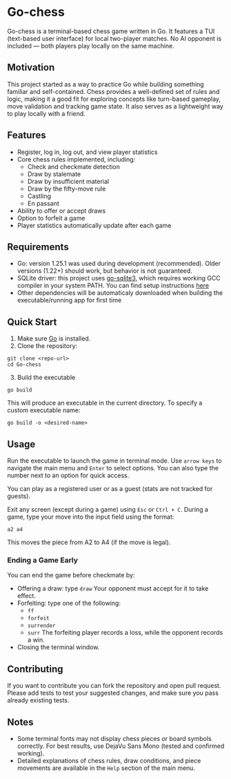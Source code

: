 # Go-chess
Go-chess is a terminal-based chess game written in Go.
It features a TUI (text-based user interface) for local two-player matches.
No AI opponent is included — both players play locally on the same machine.

## Motivation
This project started as a way to practice Go while building something familiar and self-contained.
Chess provides a well-defined set of rules and logic, making it a good fit for exploring concepts like turn-based gameplay, move validation and tracking game state.
It also serves as a lightweight way to play locally with a friend.

## Features
- Register, log in, log out, and view player statistics
- Core chess rules implemented, including:
    - Check and checkmate detection
    - Draw by stalemate
    - Draw by insufficient material
    - Draw by the fifty-move rule
    - Castling
    - En passant
- Ability to offer or accept draws
- Option to forfeit a game
- Player statistics automatically update after each game

## Requirements
- Go: version 1.25.1 was used during development (recommended).
Older versions (1.22+) should work, but behavior is not guaranteed.
- SQLite driver: this project uses [go-sqlite3](https://github.com/mattn/go-sqlite3), which requires working GCC compiler in your system PATH.
You can find setup instructions [here](https://github.com/mattn/go-sqlite3?tab=readme-ov-file#compiling)
- Other dependencies will be automaticaly downloaded when building the executable/running app for first time

## Quick Start
1. Make sure [Go](https://go.dev/dl/) is installed.
2. Clone the repository:
```
git clone <repo-url>
cd Go-chess
```
3. Build the executable
```
go build
```
This will produce an executable in the current directory.
To specify a custom executable name:
```
go build -o <desired-name>
```

## Usage
Run the executable to launch the game in terminal mode.
Use `arrow keys` to navigate the main menu and `Enter` to select options.
You can also type the number next to an option for quick access.

You can play as a registered user or as a guest (stats are not tracked for guests).

Exit any screen (except during a game) using `Esc` or `Ctrl + C`.
During a game, type your move into the input field using the format:
```
a2 a4
```
This moves the piece from A2 to A4 (if the move is legal).

### Ending a Game Early
You can end the game before checkmate by:
- Offering a draw: type `draw`
Your opponent must accept for it to take effect.
- Forfeiting: type one of the following:
    - `ff`
    - `forfeit`
    - `surrender`
    - `surr`
The forfeiting player records a loss, while the opponent records a win.
- Closing the terminal window.

## Contributing
If you want to contribute you can fork the repository and open pull request.
Please add tests to test your suggested changes, and make sure you pass already existing tests.

## Notes
- Some terminal fonts may not display chess pieces or board symbols correctly. For best results, use DejaVu Sans Mono (tested and confirmed working).
- Detailed explanations of chess rules, draw conditions, and piece movements are available in the `Help` section of the main menu.
